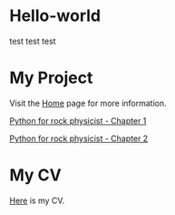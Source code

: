# Hello-world
test test test


# My Project

Visit the [Home](https://yjliu212.github.io/hello-world/) page for more information.

[Python for rock physicist - Chapter 1](/Chapter_1.html)

[Python for rock physicist - Chapter 2](/Chapter_2.html)


# My CV

[Here](/My_CV.html) is my CV.
